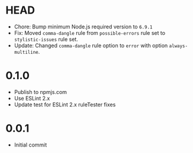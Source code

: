 # HEAD

* Chore: Bump minimum Node.js required version to `6.9.1`
* Fix: Moved `comma-dangle` rule from `possible-errors` rule set to `stylistic-issues` rule set.
* Update: Changed `comma-dangle` rule option to `error` with option `always-multiline`.

# 0.1.0

* Publish to npmjs.com
* Use ESLint 2.x
* Update test for ESLint 2.x ruleTester fixes

# 0.0.1

* Initial commit
